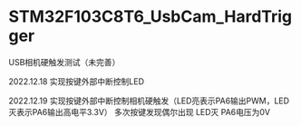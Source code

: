 # STM32F103C8T6_UsbCam_HardTrigger
USB相机硬触发测试（未完善）

2022.12.18    实现按键外部中断控制LED

2022.12.19    实现按键外部中断控制相机硬触发（LED亮表示PA6输出PWM，LED灭表示PA6输出高电平3.3V）
              多次按键发现偶尔出现  LED灭  PA6电压为0V
